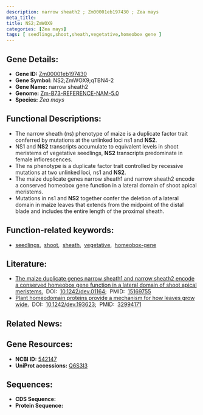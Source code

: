 ```yaml
---
description: narrow sheath2 ; Zm00001eb197430 ; Zea mays
meta_title:
title: NS2;ZmWOX9
categories: [Zea mays]
tags: [ seedlings,shoot,sheath,vegetative,homeobox gene ]
---
```


## Gene Details:
- **Gene ID:**	[Zm00001eb197430](https://www.maizegdb.org/gene_center/gene/Zm00001eb197430)
- **Gene Symbol:** NS2;ZmWOX9;qTBN4-2
- **Gene Name:** narrow sheath2
- **Genome:** [Zm-B73-REFERENCE-NAM-5.0](https://www.maizegdb.org/genome/assembly/Zm-B73-REFERENCE-NAM-5.0)
- **Species:** *Zea mays*

## Functional Descriptions:
   - The narrow sheath (ns) phenotype of maize is a duplicate factor trait conferred by mutations at the unlinked loci ns1 and **NS2**.
   - NS1 and **NS2** transcripts accumulate to equivalent levels in shoot meristems of vegetative seedlings, **NS2** transcripts predominate in female inflorescences.
   - The ns phenotype is a duplicate factor trait controlled by recessive mutations at two unlinked loci, ns1 and **NS2**.
   - The maize duplicate genes narrow sheath1 and narrow sheath2 encode a conserved homeobox gene function in a lateral domain of shoot apical meristems.
   - Mutations in ns1 and **NS2** together confer the deletion of a lateral domain in maize leaves that extends from the midpoint of the distal blade and includes the entire length of the proximal sheath.

## Function-related keywords:
- [seedlings](/tags/seedlings/),&nbsp;&nbsp;[shoot](/tags/shoot/),&nbsp;&nbsp;[sheath](/tags/sheath/),&nbsp;&nbsp;[vegetative](/tags/vegetative/),&nbsp;&nbsp;[homeobox-gene](/tags/homeobox-gene/)

## Literature:
   - [The maize duplicate genes narrow sheath1 and narrow sheath2 encode a conserved homeobox gene function in a lateral domain of shoot apical meristems.]( https://journals.biologists.com/dev/article/131/12/2827/42216/The-maize-duplicate-genes-narrow-sheath1-and)&nbsp;&nbsp;DOI:&nbsp;&nbsp;[10.1242/dev.01164](https://journals.biologists.com/dev/article/131/12/2827/42216/The-maize-duplicate-genes-narrow-sheath1-and);&nbsp;&nbsp;PMID:&nbsp;&nbsp;[15169755](https://pubmed.ncbi.nlm.nih.gov/15169755/)
   - [Plant homeodomain proteins provide a mechanism for how leaves grow wide.]( https://journals.biologists.com/dev/article/147/20/dev193623/225929/Plant-homeodomain-proteins-provide-a-mechanism-for)&nbsp;&nbsp;DOI:&nbsp;&nbsp;[10.1242/dev.193623](https://journals.biologists.com/dev/article/147/20/dev193623/225929/Plant-homeodomain-proteins-provide-a-mechanism-for);&nbsp;&nbsp;PMID:&nbsp;&nbsp;[32994171](https://pubmed.ncbi.nlm.nih.gov/32994171/)

## Related News:

## Gene Resources:
- **NCBI ID:** [542147](https://www.ncbi.nlm.nih.gov/gene/?term=542147)
- **UniProt accessions:** [Q6S3I3](https://www.uniprot.org/uniprotkb/Q6S3I3/entry)



## Sequences:
- **CDS Sequence:**
- **Protein Sequence:**
